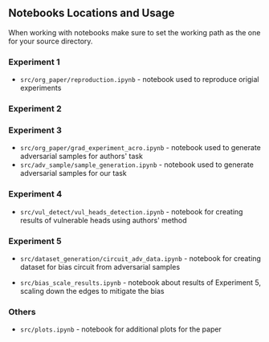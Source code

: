 ## Notebooks Locations and Usage

When working with notebooks make sure to set the working path as the one for your source directory.

### Experiment 1

- `src/org_paper/reproduction.ipynb` - notebook used to reproduce origial experiments
  
### Experiment 2




### Experiment 3

- `src/org_paper/grad_experiment_acro.ipynb` - notebook used to generate adversarial samples for authors' task
- `src/adv_sample/sample_generation.ipynb` - notebook used to generate adversarial samples for our task

### Experiment 4

- `src/vul_detect/vul_heads_detection.ipynb` - notebook for creating results of vulnerable heads using authors' method 

### Experiment 5 

- `src/dataset_generation/circuit_adv_data.ipynb` - notebook for creating dataset for bias circuit from adversarial samples

- `src/bias_scale_results.ipynb` - notebook about results of Experiment 5, scaling down the edges to mitigate the bias

### Others

- `src/plots.ipynb` - notebook for additional plots for the paper

